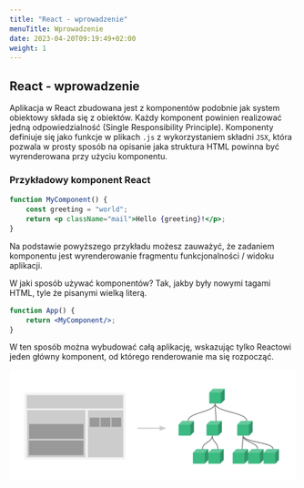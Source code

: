 ```yaml
---
title: "React - wprowadzenie"
menuTitle: Wprowadzenie
date: 2023-04-20T09:19:49+02:00
weight: 1
---
```


## React - wprowadzenie

Aplikacja w React zbudowana jest z komponentów podobnie jak system obiektowy
składa się z obiektów. Każdy komponent powinien realizować jedną odpowiedzialność
(Single Responsibility Principle). Komponenty definiuje się jako funkcje
w plikach `.js` z wykorzystaniem składni `JSX`, która pozwala w prosty sposób
na opisanie jaka struktura HTML powinna być wyrenderowana przy użyciu
komponentu.

### Przykładowy komponent React

```jsx
function MyComponent() {
    const greeting = "world";
    return <p className="mail">Hello {greeting}!</p>;
}
```

Na podstawie powyższego przykładu możesz zauważyć, że zadaniem komponentu
jest wyrenderowanie fragmentu funkcjonalności / widoku aplikacji.

W jaki sposób używać komponentów? Tak, jakby były nowymi tagami HTML,
tyle że pisanymi wielką literą.

```jsx
function App() {
    return <MyComponent/>;
}
```

W ten sposób można wybudować całą aplikację, wskazując tylko Reactowi
jeden główny komponent, od którego renderowanie ma się rozpocząć.

![Components](intro-components.png)

